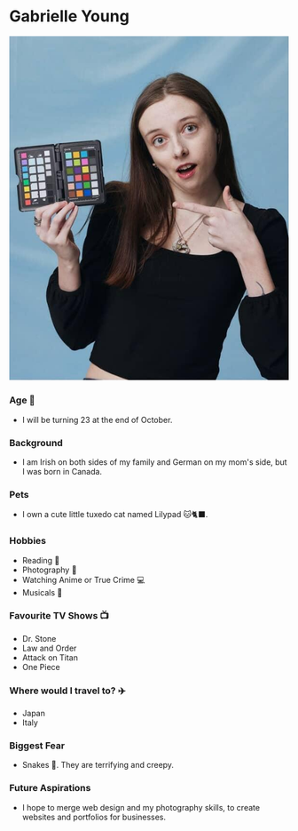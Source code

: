 # Gabrielle Young

![A picture of Gabby](images/pictureofgabby.jpg)

### Age 🔢

- I will be turning 23 at the end of October.

### Background

- I am Irish on both sides of my family and German on my mom's side, but I was born in Canada.

### Pets

- I own a cute little tuxedo cat named Lilypad 🐱🐈‍⬛.

### Hobbies

- Reading 📖
- Photography 📸
- Watching Anime or True Crime 💻
- Musicals 🎼

### Favourite TV Shows 📺

- Dr. Stone
- Law and Order
- Attack on Titan
- One Piece

### Where would I travel to? ✈️

- Japan
- Italy 

### Biggest Fear

- Snakes 🐍. They are terrifying and creepy.

### Future Aspirations

- I hope to merge web design and my photography skills, to create websites and portfolios for businesses.